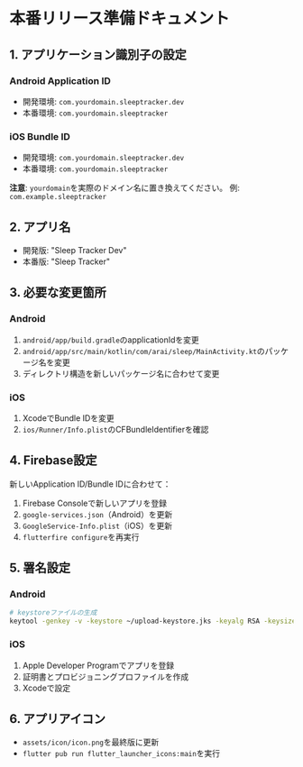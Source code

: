 # 本番リリース準備ドキュメント

## 1. アプリケーション識別子の設定

### Android Application ID
- 開発環境: `com.yourdomain.sleeptracker.dev`
- 本番環境: `com.yourdomain.sleeptracker`

### iOS Bundle ID
- 開発環境: `com.yourdomain.sleeptracker.dev`
- 本番環境: `com.yourdomain.sleeptracker`

**注意**: `yourdomain`を実際のドメイン名に置き換えてください。
例: `com.example.sleeptracker`

## 2. アプリ名
- 開発版: "Sleep Tracker Dev"
- 本番版: "Sleep Tracker"

## 3. 必要な変更箇所

### Android
1. `android/app/build.gradle`のapplicationIdを変更
2. `android/app/src/main/kotlin/com/arai/sleep/MainActivity.kt`のパッケージ名を変更
3. ディレクトリ構造を新しいパッケージ名に合わせて変更

### iOS
1. XcodeでBundle IDを変更
2. `ios/Runner/Info.plist`のCFBundleIdentifierを確認

## 4. Firebase設定
新しいApplication ID/Bundle IDに合わせて：
1. Firebase Consoleで新しいアプリを登録
2. `google-services.json`（Android）を更新
3. `GoogleService-Info.plist`（iOS）を更新
4. `flutterfire configure`を再実行

## 5. 署名設定

### Android
```bash
# keystoreファイルの生成
keytool -genkey -v -keystore ~/upload-keystore.jks -keyalg RSA -keysize 2048 -validity 10000 -alias upload
```

### iOS
1. Apple Developer Programでアプリを登録
2. 証明書とプロビジョニングプロファイルを作成
3. Xcodeで設定

## 6. アプリアイコン
- `assets/icon/icon.png`を最終版に更新
- `flutter pub run flutter_launcher_icons:main`を実行